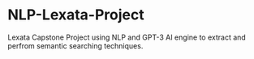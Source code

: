 # NLP-Lexata-Project
Lexata Capstone Project using NLP and GPT-3 AI engine to extract and perfrom semantic searching techniques.
